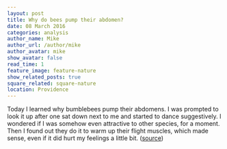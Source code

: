 ```yaml
---
layout: post
title: Why do bees pump their abdomen?
date: 08 March 2016
categories: analysis
author_name: Mike
author_url: /author/mike
author_avatar: mike
show_avatar: false
read_time: 1
feature_image: feature-nature
show_related_posts: true
square_related: square-nature
location: Providence
---
```


Today I learned why bumblebees pump their abdomens. I was prompted to look it up after one sat down next to me and started to dance suggestively. I wondered if I was somehow even attractive to other species, for a moment. Then I found out they do it to warm up their flight muscles, which made sense, even if it did hurt my feelings a little bit. ([source](http://www.bumblebee.org/bodyTempReg.htm))
